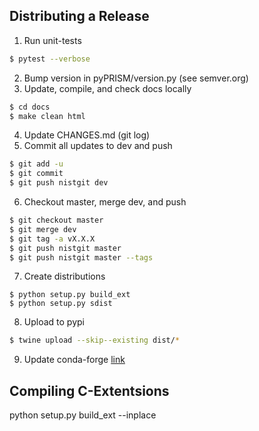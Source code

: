 Distributing a Release
----------------------
1. Run unit-tests
```bash
$ pytest --verbose
```
2. Bump version in pyPRISM/version.py (see semver.org)
3. Update, compile, and check docs locally
```bash
$ cd docs
$ make clean html
```
4. Update CHANGES.md (git log)
5. Commit all updates to dev and push
```bash
$ git add -u
$ git commit
$ git push nistgit dev
```
6. Checkout master, merge dev, and push
```bash
$ git checkout master
$ git merge dev
$ git tag -a vX.X.X
$ git push nistgit master
$ git push nistgit master --tags
```
7. Create distributions
```
$ python setup.py build_ext
$ python setup.py sdist
```
8. Upload to pypi
```bash
$ twine upload --skip--existing dist/*
```
9.  Update conda-forge [link](https://github.com/conda-forge/pyprism-feedstock#updating-pyprism-feedstock)

Compiling C-Extentsions
-----------------------
python setup.py build_ext --inplace

